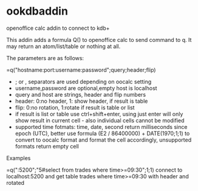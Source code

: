 # ookdbaddin
openoffice calc addin to connect to kdb+

This addin adds a formula Q() to openoffice calc
to send command to q. It may return an atom/list/table
or nothing at all.

The parameters are as follows:

=q("hostname:port:username:password";query;header;flip)   

- ; or , separators are used depending on oocalc setting
- username,password are optional,empty host is localhost
- query and host are strings, header and flip numbers
- header: 0:no header, 1: show header, if result is table
- flip: 0:no rotation, 1:rotate if result is table or list
- if result is list or table use ctrl+shift+enter, using just
  enter will only show result in current cell - also individual
  cells cannot be modified
- supported time fotmats: time, date, second return milliseconds
  since epoch (UTC), better use formula (E2 / 86400000) + DATE(1970;1;1)
  to convert to oocalc format and format the cell accordingly,
  unsupported formats return empty cell
  
  
Examples

=q(":5200";"5#select from trades where time>=09:30";1;1)
connect to localhost:5200 and get table trades where time>=09:30 with
header and rotated

![<oocalc image>](https://github.com/mfgc76/ookdbaddin/img/ookdbimg1.png)
